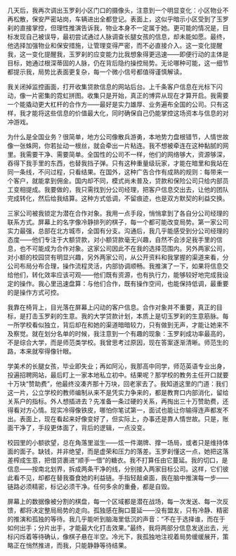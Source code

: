 几天后，我再次调出玉罗刹小区门口的摄像头，注意到一个明显变化：小区物业不再松散，保安严密站岗，车辆进出全都登记。表面上，这似乎暗示小区受到了玉罗刹的直接掌控，但理性推演告诉我，物业本身不一定属于她。更可能的情况是，目标发现自己被误导，最初尝试通过人脉调查长腿女孩的信息，却未能如愿。最终，他选择加强物业和保安措施，让管理变得严密，而不必直接介入。这一变化提醒我，这一变化提醒我，玉罗刹的应变能力比我想象得更迅速——即便行动的主体是目标，她通过根深蒂固的人脉，仍在背后隐约操控局势。无论哪种可能，这一细节都提示我，局势比表面更复杂，每一个微小信号都值得谨慎解读。

我关闭掉监控画面，打开收集贷款信息的网站后台。上千条客户信息在光标下闪动，像一片密集的霓虹拼图。收集只是开始，真正的博弈从现在才算开启。我需要一个能撬动更大杠杆的合作方——最好是实力雄厚、业务遍布全国的公司。只有这样，我才能将这些信息的价值最大化，同时确保自己仍能掌控这场资本与信息的对冲游戏。

为什么是全国业务？很简单，地方公司像散兵游勇，本地势力盘根错节，人情世故像一张蛛网，你若扯动一根丝，就会牵出一片粘连。我不想被牵连在这种黏腻的网里。我需要干净、需要简单。全国性的公司不一样，他们的网络够大，资源够深，吞得下我手里的东西，也替我挡子弹。只有这种重量级玩家，才能在暗里和我站在同一条线，不问过程，只看结果。在国外，这种广告合作有成熟的规则：每带来一个客户，就能拿到佣金。国内却不同，模式尚未普及，贷款和保险公司只给内部员工变相提成。我要做的，我只需找到分公司经理，把客户信息交出去，让他的团队完成转化，然后给我结算。这种方式低调，不留痕迹，也是双方默契的利益交换。

三家公司被我锁定为潜在合作对象。我用一点手段，悄悄拿到了各自分公司经理的联系方式。屏幕上的名字像冷静排列的棋子，每一个都可能改变局势。第一家公司实力最强，总部在北方城市，全国有分支。沟通后，我几乎能感受到分公司经理的态度——他们专注于大额贷款，对小额贷款毫无兴趣，自然不会涉足我手里的信息，也不可能成为合作对象。这家公司因此不在我的选择范围内。另外两家公司，对小额的校园贷有明显兴趣，另外两家公司，从公开资料和我掌握的渠道来看，分公司布局分布合理，操作流程灵活，内部协调顺畅。我推演了一下，如果将信息交给他们，转化效率应该可观——他们既有资源，也有执行力，能够较好地完成我设定的操作。我心里迅速盘算：与他们合作，既有操作空间，也能保持低调，最重要的是操作方式可控。

我靠在椅背上，目光落在屏幕上闪动的客户信息。合作对象并不重要，真正的目标，是打击玉罗刹的生意。我的大学贷款计划，本质上是切玉罗刹的生意筋脉。每一所学校看似独立，背后却在和她的渠道暗暗较力，只有做到无声，才能让她来不及察觉。就在划分名单的时候，我注意到一个有趣的现象：玉罗刹成功率最高的，不是综合大学，而是师范类学校。我曾思考过原因，现在答案逐渐清晰。师范生的路，本来就窄得像针眼。

学美术的长腿女孩，毕业即失业；再如阿沁，我那高中同学，师范英语专业出身，投遍招聘网站，最后盯上一家本地私立初中。结果呢？那学校的教务主任开口就要十万块“赞助费”，他最终没凑齐那十万块，回老家去了。我知道这里的门道：我们这一片，公立学校的教师编制从来不是凭实力争来的，都是教育口内部消化，留给关系户的指标。外人想插进去？先准备一条过硬的关系，再掏出三十万赞助费，还得看对方心情。现实冷得像铁皮，哪怕你笔试第一，面试也能让你输得连声都发不出。表面上，现在看起来好像变好了，但实际上，办事还是靠人情世故。只是，账面干净了，手段更体面了，背后的逻辑，一点没变。

校园里的小额欲望，总在角落里滋生——炫一件潮牌、撑一场局，或者只是维持体面的面子。缺钱，并非绝望，而是虚荣和压力的落差。玉罗刹懂这一点，她把这落差榨成生意，把借贷裹进“顺手一借”的糖衣。我不打算任由它蔓延。我的切口，是信息——按南北划界，拆成两条干净的线，分别接入两家目标公司。这样，它们彼此看不见，却都在替我蚕食她的利益链。手指轻敲桌面，我在脑中推演每一步——链路必须精密，标记必须干净。任何多余的重叠，都是自毁。

屏幕上的数据像被分割的棋盘，每一个区域都是潜在战场，每一次发送、每一次反馈，都将决定整局局势的走向。孤独感在胸口蔓延——没有盟友，只有冷静、精密的推演和孤独的等待。我几乎能听到脑海里低沉的声音：“不在于选择谁，而在于如何出手；分片出手，才能最大化打击效果。”最终，我将两部分信息发送出去，光标闪烁着等待确认，像棋子悬在半空。冷光下，我孤独地注视着局势缓缓展开，策略正在悄然推进，而我，只能静静等待结果。
